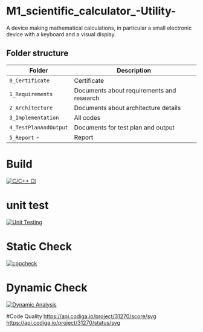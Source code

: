# M1_scientific_calculator_-Utility-
A device making mathematical calculations, in particular a small electronic device with a keyboard and a visual display.

## Folder structure
| Folder | Description |
| --- | --- |
| `0_Certificate`  |Certificate| 
| `1_Requirements` |Documents about requirements and research| 
| `2_Architecture` |Documents about architecture details |
| `3_Implementation`|All codes|
| `4_TestPlanAndOutput` |Documents for test plan and output|
| `5_Report` -|Report|


# Build 
[![C/C++ CI](https://github.com/allenthomas21/M1_scientific_calc_Utility/actions/workflows/c-cpp.yml/badge.svg)](https://github.com/allenthomas21/M1_scientific_calc_Utility/actions/workflows/c-cpp.yml)

# unit test
[![Unit Testing](https://github.com/allenthomas21/M1_scientific_calc_Utility/actions/workflows/Unit_Test.yml/badge.svg)](https://github.com/allenthomas21/M1_scientific_calc_Utility/actions/workflows/Unit_Test.yml)

# Static Check
[![cppcheck](https://github.com/allenthomas21/M1_scientific_calc_Utility/actions/workflows/static-check.yml/badge.svg)](https://github.com/allenthomas21/M1_scientific_calc_Utility/actions/workflows/static-check.yml)

# Dynamic Check
[![Dynamic  Analysis](https://github.com/allenthomas21/M1_scientific_calc_Utility/actions/workflows/dynamic-analysis.yml/badge.svg)](https://github.com/allenthomas21/M1_scientific_calc_Utility/actions/workflows/dynamic-analysis.yml)

#Code Quality
https://api.codiga.io/project/31270/score/svg
https://api.codiga.io/project/31270/status/svg
